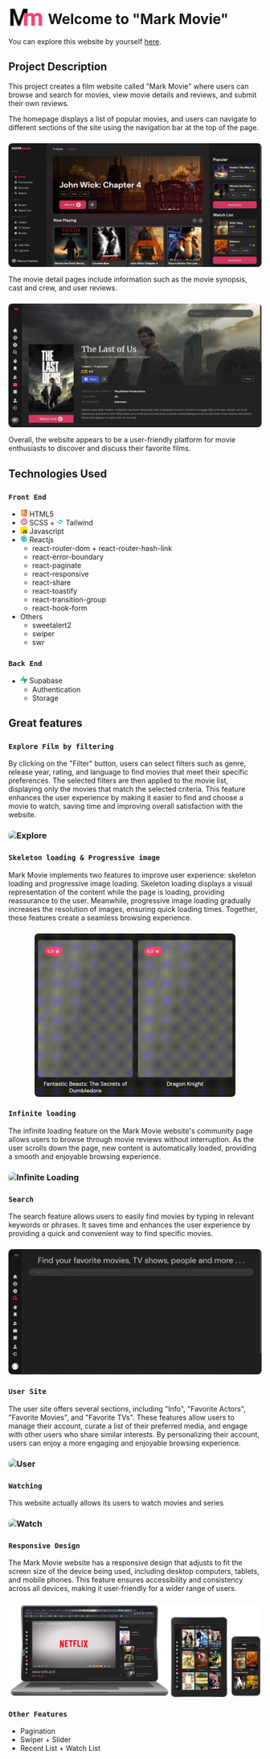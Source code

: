 # <img src="https://github.com/Marcus20119/IMAGES/blob/main/mark_movie/logo-mark-movie.png?raw=true" alt="logo" style="transform:translateY(5px);display:inline-block;width:72px;"></img> Welcome to "Mark Movie"

You can explore this website by yourself [here](https://mark-movie.vercel.app/home/movies).

## Project Description

This project creates a film website called "Mark Movie" where users can browse and search for movies, view movie details and reviews, and submit their own reviews.

The homepage displays a list of popular movies, and users can navigate to different sections of the site using the navigation bar at the top of the page.

### <img src="https://github.com/Marcus20119/IMAGES/blob/main/mark_movie/mark-movie-deploy.png?raw=true" alt="Home page" style="display:block;border-radius:8px;"></img>

The movie detail pages include information such as the movie synopsis, cast and crew, and user reviews.

### <img src="https://github.com/Marcus20119/IMAGES/blob/main/mark_movie/mark-movie-detail.png?raw=true" alt="Home page" style="display:block;border-radius:8px;"></img>

Overall, the website appears to be a user-friendly platform for movie enthusiasts to discover and discuss their favorite films.

## Technologies Used

### `Front End`

- <img src="https://github.com/Marcus20119/IMAGES/blob/main/icons/html.png?raw=true" alt="HTML5" style="width:14px;"/> HTML5
- <img src="https://github.com/Marcus20119/IMAGES/blob/main/icons/scss.png?raw=true" alt="SCSS" style="width:14px;"/> SCSS + <img src="https://github.com/Marcus20119/IMAGES/blob/main/icons/tailwind.png?raw=true" alt="Tailwind" style="width:14px;"/> Tailwind
- <img src="https://github.com/Marcus20119/IMAGES/blob/main/icons/javascript.png?raw=true" alt="JS" style="width:14px;"/> Javascript
- <img src="https://github.com/Marcus20119/IMAGES/blob/main/icons/react.png?raw=true" alt="React" style="width:14px;"/> Reactjs
  - react-router-dom + react-router-hash-link
  - react-error-boundary
  - react-paginate
  - react-responsive
  - react-share
  - react-toastify
  - react-transition-group
  - react-hook-form
- Others
  - sweetalert2
  - swiper
  - swr

### `Back End`

- <img src="https://github.com/Marcus20119/IMAGES/blob/main/icons/supabase.png?raw=true" alt="Supabase" style="width:14px;"/> Supabase
  - Authentication
  - Storage

## Great features

### `Explore Film by filtering`

By clicking on the "Filter" button, users can select filters such as genre, release year, rating, and language to find movies that meet their specific preferences. The selected filters are then applied to the movie list, displaying only the movies that match the selected criteria. This feature enhances the user experience by making it easier to find and choose a movie to watch, saving time and improving overall satisfaction with the website.

### <img src="https://github.com/Marcus20119/IMAGES/blob/main/mark_movie/mark-movie-filter.gif?raw=true" alt="Explore" style="display:block;border-radius:8px;"></img>

### `Skeleton loading & Progressive image`

Mark Movie implements two features to improve user experience: skeleton loading and progressive image loading. Skeleton loading displays a visual representation of the content while the page is loading, providing reassurance to the user. Meanwhile, progressive image loading gradually increases the resolution of images, ensuring quick loading times. Together, these features create a seamless browsing experience.

### <p align="center"><img src="https://github.com/Marcus20119/IMAGES/blob/main/mark_movie/mark-movie-skeleton.gif?raw=true" alt="Skeleton" style="display:block;border-radius:8px;width:400px" align="center"></img></p>

### `Infinite loading`

The infinite loading feature on the Mark Movie website's community page allows users to browse through movie reviews without interruption. As the user scrolls down the page, new content is automatically loaded, providing a smooth and enjoyable browsing experience.

### <img src="https://github.com/Marcus20119/IMAGES/blob/main/mark_movie/mark-movie-infinite-loading.gif?raw=true" alt="Infinite Loading" style="display:block;border-radius:8px;"></img>

### `Search`

The search feature allows users to easily find movies by typing in relevant keywords or phrases. It saves time and enhances the user experience by providing a quick and convenient way to find specific movies.

### <img src="https://github.com/Marcus20119/IMAGES/blob/main/mark_movie/mark-movie-search.gif?raw=true" alt="Search" style="display:block;border-radius:8px;"></img>

### `User Site`

The user site offers several sections, including "Info", "Favorite Actors", "Favorite Movies", and "Favorite TVs". These features allow users to manage their account, curate a list of their preferred media, and engage with other users who share similar interests. By personalizing their account, users can enjoy a more engaging and enjoyable browsing experience.

### <img src="https://github.com/Marcus20119/IMAGES/blob/main/mark_movie/mark-movie-user.gif?raw=true" alt="User" style="display:block;border-radius:8px;"></img>

### `Watching`

This website actually allows its users to watch movies and series

### <img src="https://github.com/Marcus20119/IMAGES/blob/main/mark_movie/mark-movie-watch.gif?raw=true" alt="Watch" style="display:block;border-radius:8px;"></img>

### `Responsive Design`

The Mark Movie website has a responsive design that adjusts to fit the screen size of the device being used, including desktop computers, tablets, and mobile phones. This feature ensures accessibility and consistency across all devices, making it user-friendly for a wider range of users.

### <img src="https://github.com/Marcus20119/IMAGES/blob/main/mark_movie/mark-movie-responsive.png?raw=true" alt="Explore" style="display:block;border-radius:8px;"></img>

### `Other Features`

- Pagination
- Swiper + Slider
- Recent List + Watch List
